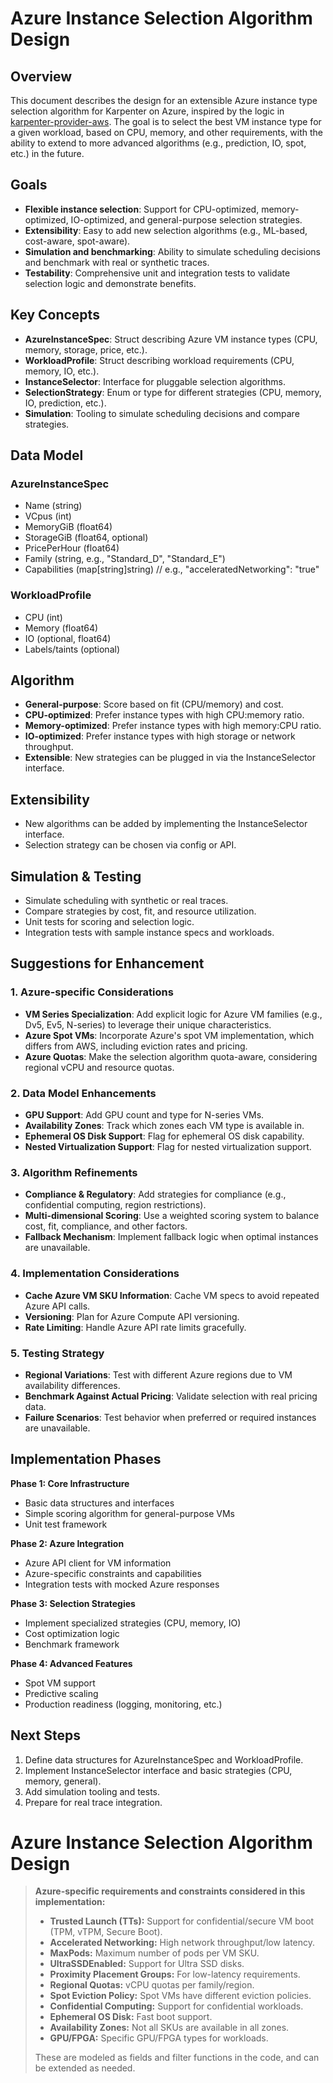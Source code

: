 # Azure Instance Selection Algorithm Design

## Overview

This document describes the design for an extensible Azure instance type selection algorithm for Karpenter on Azure, inspired by the logic in [karpenter-provider-aws](https://github.com/aws/karpenter-provider-aws/tree/main/pkg/providers). The goal is to select the best VM instance type for a given workload, based on CPU, memory, and other requirements, with the ability to extend to more advanced algorithms (e.g., prediction, IO, spot, etc.) in the future.

## Goals

- **Flexible instance selection**: Support for CPU-optimized, memory-optimized, IO-optimized, and general-purpose selection strategies.
- **Extensibility**: Easy to add new selection algorithms (e.g., ML-based, cost-aware, spot-aware).
- **Simulation and benchmarking**: Ability to simulate scheduling decisions and benchmark with real or synthetic traces.
- **Testability**: Comprehensive unit and integration tests to validate selection logic and demonstrate benefits.

## Key Concepts

- **AzureInstanceSpec**: Struct describing Azure VM instance types (CPU, memory, storage, price, etc.).
- **WorkloadProfile**: Struct describing workload requirements (CPU, memory, IO, etc.).
- **InstanceSelector**: Interface for pluggable selection algorithms.
- **SelectionStrategy**: Enum or type for different strategies (CPU, memory, IO, prediction, etc.).
- **Simulation**: Tooling to simulate scheduling decisions and compare strategies.

## Data Model

### AzureInstanceSpec

- Name (string)
- VCpus (int)
- MemoryGiB (float64)
- StorageGiB (float64, optional)
- PricePerHour (float64)
- Family (string, e.g., "Standard_D", "Standard_E")
- Capabilities (map[string]string) // e.g., "acceleratedNetworking": "true"

### WorkloadProfile

- CPU (int)
- Memory (float64)
- IO (optional, float64)
- Labels/taints (optional)

## Algorithm

- **General-purpose**: Score based on fit (CPU/memory) and cost.
- **CPU-optimized**: Prefer instance types with high CPU:memory ratio.
- **Memory-optimized**: Prefer instance types with high memory:CPU ratio.
- **IO-optimized**: Prefer instance types with high storage or network throughput.
- **Extensible**: New strategies can be plugged in via the InstanceSelector interface.

## Extensibility

- New algorithms can be added by implementing the InstanceSelector interface.
- Selection strategy can be chosen via config or API.

## Simulation & Testing

- Simulate scheduling with synthetic or real traces.
- Compare strategies by cost, fit, and resource utilization.
- Unit tests for scoring and selection logic.
- Integration tests with sample instance specs and workloads.

## Suggestions for Enhancement

### 1. Azure-specific Considerations

- **VM Series Specialization**: Add explicit logic for Azure VM families (e.g., Dv5, Ev5, N-series) to leverage their unique characteristics.
- **Azure Spot VMs**: Incorporate Azure's spot VM implementation, which differs from AWS, including eviction rates and pricing.
- **Azure Quotas**: Make the selection algorithm quota-aware, considering regional vCPU and resource quotas.

### 2. Data Model Enhancements

- **GPU Support**: Add GPU count and type for N-series VMs.
- **Availability Zones**: Track which zones each VM type is available in.
- **Ephemeral OS Disk Support**: Flag for ephemeral OS disk capability.
- **Nested Virtualization Support**: Flag for nested virtualization support.

### 3. Algorithm Refinements

- **Compliance & Regulatory**: Add strategies for compliance (e.g., confidential computing, region restrictions).
- **Multi-dimensional Scoring**: Use a weighted scoring system to balance cost, fit, compliance, and other factors.
- **Fallback Mechanism**: Implement fallback logic when optimal instances are unavailable.

### 4. Implementation Considerations

- **Cache Azure VM SKU Information**: Cache VM specs to avoid repeated Azure API calls.
- **Versioning**: Plan for Azure Compute API versioning.
- **Rate Limiting**: Handle Azure API rate limits gracefully.

### 5. Testing Strategy

- **Regional Variations**: Test with different Azure regions due to VM availability differences.
- **Benchmark Against Actual Pricing**: Validate selection with real pricing data.
- **Failure Scenarios**: Test behavior when preferred or required instances are unavailable.

## Implementation Phases

**Phase 1: Core Infrastructure**
- Basic data structures and interfaces
- Simple scoring algorithm for general-purpose VMs
- Unit test framework

**Phase 2: Azure Integration**
- Azure API client for VM information
- Azure-specific constraints and capabilities
- Integration tests with mocked Azure responses

**Phase 3: Selection Strategies**
- Implement specialized strategies (CPU, memory, IO)
- Cost optimization logic
- Benchmark framework

**Phase 4: Advanced Features**
- Spot VM support
- Predictive scaling
- Production readiness (logging, monitoring, etc.)

## Next Steps

1. Define data structures for AzureInstanceSpec and WorkloadProfile.
2. Implement InstanceSelector interface and basic strategies (CPU, memory, general).
3. Add simulation tooling and tests.
4. Prepare for real trace integration.
# Azure Instance Selection Algorithm Design

> **Azure-specific requirements and constraints considered in this implementation:**
>
> - **Trusted Launch (TTs):** Support for confidential/secure VM boot (TPM, vTPM, Secure Boot).
> - **Accelerated Networking:** High network throughput/low latency.
> - **MaxPods:** Maximum number of pods per VM SKU.
> - **UltraSSDEnabled:** Support for Ultra SSD disks.
> - **Proximity Placement Groups:** For low-latency requirements.
> - **Regional Quotas:** vCPU quotas per family/region.
> - **Spot Eviction Policy:** Spot VMs have different eviction policies.
> - **Confidential Computing:** Support for confidential workloads.
> - **Ephemeral OS Disk:** Fast boot support.
> - **Availability Zones:** Not all SKUs are available in all zones.
> - **GPU/FPGA:** Specific GPU/FPGA types for workloads.
>
> These are modeled as fields and filter functions in the code, and can be extended as needed.
